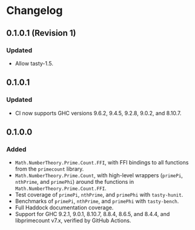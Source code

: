 # Changelog

## 0.1.0.1 (Revision 1)

### Updated
* Allow tasty-1.5.

## 0.1.0.1

### Updated
* CI now supports GHC versions 9.6.2, 9.4.5, 9.2.8, 9.0.2, and 8.10.7.

## 0.1.0.0

### Added
* `Math.NumberTheory.Prime.Count.FFI`, with FFI bindings to all functions from the
  `primecount` library.
* `Math.NumberTheory.Prime.Count`, with high-level wrappers (`primePi`,
  `nthPrime`, and `primePhi`) around the functions in
  `Math.NumberTheory.Prime.Count.FFI`.
* Test coverage of `primePi`, `nthPrime`, and `primePhi` with `tasty-hunit`.
* Benchmarks of `primePi`, `nthPrime`, and `primePhi` with `tasty-bench`.
* Full Haddock documentation coverage.
* Support for GHC 9.2.1, 9.0.1, 8.10.7, 8.8.4, 8.6.5, and 8.4.4, and
  libprimecount v7.x, verified by GitHub Actions.
